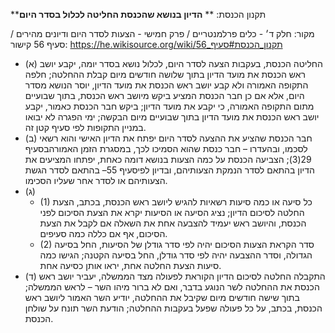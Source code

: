**תקנון הכנסת: **
**הדיון בנושא שהכנסת החליטה לכלול בסדר היום**

מקור: חלק ד׳ - כלים פרלמנטריים / פרק חמישי - הצעות לסדר היום ודיונים מהירים / סעיף 56
קישור: https://he.wikisource.org/wiki/תקנון_הכנסת#סעיף_56

 * (א) החליטה הכנסת, בעקבות הצעה לסדר היום, לכלול נושא בסדר יומה, יקבע יושב ראש הכנסת את מועד הדיון בתוך שלושה חודשים מיום קבלת ההחלטה; חלפה התקופה האמורה ולא קבע יושב ראש הכנסת את מועד הדיון, יוסר הנושא מסדר היום, אלא אם כן חבר הכנסת המציע ביקש מיושב ראש הכנסת, בתוך שבועיים מתום התקופה האמורה, כי יקבע את מועד הדיון; ביקש חבר הכנסת כאמור, יקבע יושב ראש הכנסת את מועד הדיון בתוך שבועיים מיום הבקשה; ימי הפגרה לא יבואו במניין התקופות לפי סעיף קטן זה.
 * (ב) חבר הכנסת שהציע את ההצעה לסדר היום יפתח את הדיון האישי והוא רשאי לסכמו, ובהעדרו – חבר כנסת שהוא הסמיכו לכך, במסגרת הזמן האמורהבסעיף 29(3); הצביעה הכנסת על כמה הצעות בנושא דומה כאחת, יפתחו המציעים את הדיון בהתאם לסדר הנמקת הצעותיהם, ובדיון לפיסעיף 55– בהתאם לסדר הגשת הצעותיהם או לסדר אחר שעליו הסכימו.
 * (ג) 
   * (1) כל סיעה או כמה סיעות רשאיות להגיש ליושב ראש הכנסת, בכתב, הצעת החלטה לסיכום הדיון; נציג הסיעה או הסיעות יקרא את הצעת הסיכום לפני הכנסת, והיושב ראש יעמיד להצבעה אחת את השאלה אם לקבל את הצעת הסיכום, אף אם כללה כמה סעיפים.
   * (2) סדר הקראת הצעות הסיכום יהיה לפי סדר גודלן של הסיעות, החל בסיעה הגדולה, וסדר ההצבעה יהיה לפי סדר גודלן, החל בסיעה הקטנה; הגישו כמה סיעות הצעת החלטה אחת, יראו אותן כסיעה אחת.
 * (ד) התקבלה החלטה לסיכום הדיון הקוראת לפעולה מצד הממשלה, יעביר יושב ראש הכנסת את ההחלטה לשר הנוגע בדבר, ואם לא ברור מיהו השר – לראש הממשלה; בתוך שישה חודשים מיום שקיבל את ההחלטה, יודיע השר האמור ליושב ראש הכנסת, בכתב, על כל פעולה שפעל בעקבות ההחלטה; הודעת השר תונח על שולחן הכנסת.